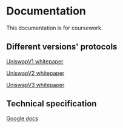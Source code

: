 # Documentation

This documentation is for coursework.

## Different versions' protocols

[UniswapV1 whitepaper](https://docs.uniswap.org/contracts/v1/overview)

[UniswapV2 whitepaper](https://uniswap.org/whitepaper.pdf)

[UniswapV3 whitepaper](https://uniswap.org/whitepaper-v3.pdf)

## Technical specification

[Google docs](https://docs.google.com/document/d/1Hj-QKN9OJ_U_OhjDr5JIWZuUL4G2jyfi/edit?usp=sharing&ouid=104666920507762702651&rtpof=true&sd=true)